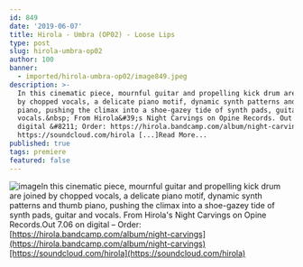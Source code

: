 ```yaml
---
id: 849
date: '2019-06-07'
title: Hirola - Umbra (OP02) - Loose Lips
type: post
slug: hirola-umbra-op02
author: 100
banner:
  - imported/hirola-umbra-op02/image849.jpeg
description: >-
  In this cinematic piece, mournful guitar and propelling kick drum are joined
  by chopped vocals, a delicate piano motif, dynamic synth patterns and thumb
  piano, pushing the climax into a shoe-gazey tide of synth pads, guitar and
  vocals.&nbsp; From Hirola&#39;s Night Carvings on Opine Records. Out 7.06 on
  digital &#8211; Order: https://hirola.bandcamp.com/album/night-carvings
  https://soundcloud.com/hirola [...]Read More...
published: true
tags: premiere
featured: false
---
```

![image](../imported/hirola-umbra-op02/image849.jpeg)In this cinematic piece, mournful guitar and propelling kick drum are joined by chopped vocals, a delicate piano motif, dynamic synth patterns and thumb piano, pushing the climax into a shoe-gazey tide of synth pads, guitar and vocals. From Hirola's Night Carvings on Opine Records.Out 7.06 on digital – Order: [](https://hirola.bandcamp.com/album/night-carvings)[https://hirola.bandcamp.com/album/night-carvings](https://hirola.bandcamp.com/album/night-carvings)[https://soundcloud.com/hirola](https://soundcloud.com/hirola)